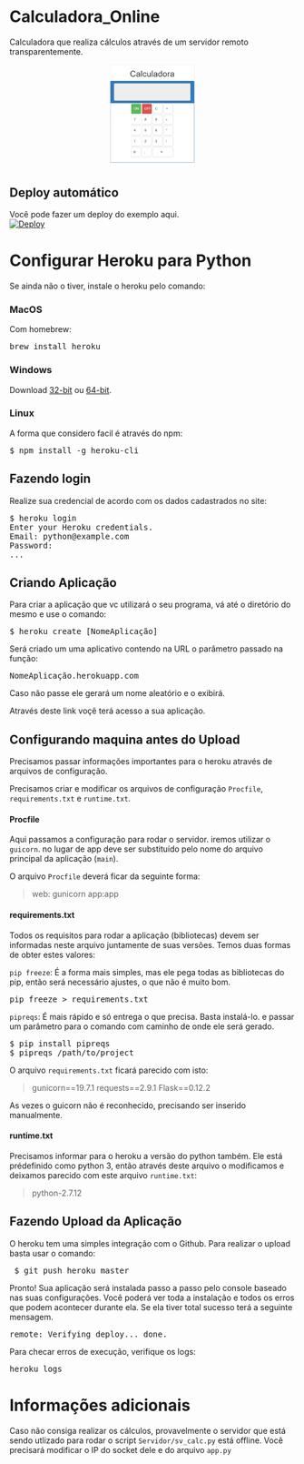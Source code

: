 # Calculadora_Online
Calculadora que realiza cálculos através de um servidor remoto transparentemente.

<p align="center">
  <img src="https://github.com/jpdik/Calculadora_Online/blob/master/img/example.png?raw=true" width="150"/>
</p>

## Deploy automático
Você pode fazer um deploy do exemplo aqui. <br>
<a href="https://heroku.com/deploy?template=https://github.com/jpdik/Calculadora_Online">
  <img src="https://www.herokucdn.com/deploy/button.svg" alt="Deploy">
</a>

# Configurar Heroku para Python
Se ainda não o tiver, instale o heroku pelo comando:

### MacOS
Com homebrew:
<pre>
brew install heroku
</pre>

### Windows
Download <a href="https://cli-assets.heroku.com/branches/v6/heroku-windows-386.exe">32-bit</a> ou <a href="https://cli-assets.heroku.com/branches/v6/heroku-windows-amd64.exe">64-bit</a>.

### Linux
A forma que considero facil é através do npm:
<pre>
$ npm install -g heroku-cli
</pre>

## Fazendo login
Realize sua credencial de acordo com os dados cadastrados no site:

<pre>
$ heroku login
Enter your Heroku credentials.
Email: python@example.com
Password:
...
</pre>

## Criando Aplicação
Para criar a aplicação que vc utilizará o seu programa, vá até o diretório do mesmo e use o comando:

<pre>
$ heroku create [NomeAplicação]
</pre>

Será criado um uma aplicativo contendo na URL o parâmetro passado na função:

<pre>
NomeAplicação.herokuapp.com
</pre>

Caso não passe ele gerará um nome aleatório e o exibirá.

Através deste link voçê terá acesso a sua aplicação.

## Configurando maquina antes do Upload
Precisamos passar informações importantes para o heroku através de arquivos de configuração.

Precisamos criar e modificar os arquivos de configuração `Procfile`, `requirements.txt` e `runtime.txt`.

#### Procfile
Aqui passamos a configuração para rodar o servidor. iremos utilizar o `guicorn`. no lugar de app deve ser substituído pelo nome do arquivo principal da aplicação (`main`).

O arquivo `Procfile` deverá ficar da seguinte forma:

> web: gunicorn app:app

#### requirements.txt
Todos os requisitos para rodar a aplicação (bibliotecas) devem ser informadas neste arquivo juntamente de suas versões.
Temos duas formas de obter estes valores:

`pip freeze`: É a forma mais simples, mas ele pega todas as bibliotecas do pip, então será necessário ajustes, o que não é muito bom.
<pre>
pip freeze > requirements.txt
</pre>

`pipreqs`: É mais rápido e só entrega o que precisa. Basta instalá-lo. e passar um parâmetro para o comando com caminho de onde ele será gerado.

<pre>
$ pip install pipreqs
$ pipreqs /path/to/project
</pre>

O arquivo `requirements.txt` ficará parecido com isto:

> gunicorn==19.7.1
> requests==2.9.1
> Flask==0.12.2

As vezes o guicorn não é reconhecido, precisando ser inserido manualmente.

#### runtime.txt
Precisamos informar para o heroku a versão do python também. Ele está prédefinido como python 3, então através deste arquivo o modificamos e deixamos parecido com este arquivo `runtime.txt`:

>python-2.7.12

## Fazendo Upload da Aplicação
O heroku tem uma simples integração com o Github. Para realizar o upload basta usar o comando:

<pre>
 $ git push heroku master
</pre>

Pronto! Sua aplicação será instalada passo a passo pelo console baseado nas suas configurações. Você poderá ver toda a instalação e todos os erros que podem acontecer durante ela. Se ela tiver total sucesso terá a seguinte mensagem.

<pre>
remote: Verifying deploy... done.
</pre>

Para checar erros de execução, verifique os logs:

<pre>
heroku logs
</pre>

# Informações adicionais
Caso não consiga realizar os cálculos, provavelmente o servidor que está sendo utlizado para rodar o script `Servidor/sv_calc.py` está offline. Você precisará modificar o IP do socket dele e do arquivo `app.py`
